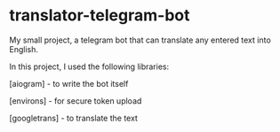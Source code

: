 # translator-telegram-bot
My small project, a telegram bot that can translate any entered text into English.

In this project, I used the following libraries:

[aiogram] - to write the bot itself

[environs] - for secure token upload

[googletrans] - to translate the text
